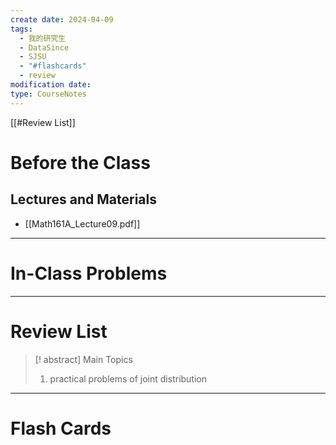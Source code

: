 ```yaml
---
create date: 2024-04-09
tags:
  - 我的研究生
  - DataSince
  - SJSU
  - "#flashcards"
  - review
modification date: 
type: CourseNotes
---
```


[[#Review List]]
# Before the Class
## Lectures and Materials
- [[Math161A_Lecture09.pdf]]
---
# In-Class Problems

---
# Review List
>[! abstract] Main Topics
>1. practical problems of joint distribution

---
# Flash Cards
